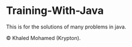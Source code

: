 # Training-With-Java
This is for the solutions of many problems in java.

© Khaled Mohamed (Krypton).
